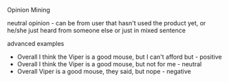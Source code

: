 



Opinion Mining

neutral opinion - can be from user that hasn't used the product yet, or he/she just heard from someone else or just in mixed sentence

advanced examples 

- Overall I think the Viper is a good mouse, but I can't afford but - positive
- Overall I think the Viper is a good mouse, but not for me - neutral
- Overall Viper is a good mouse, they said, but nope - negative

